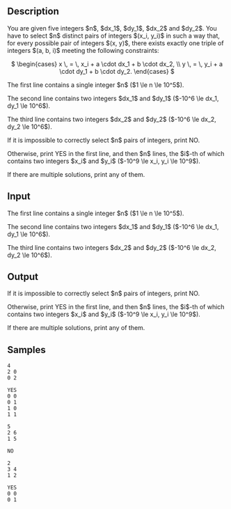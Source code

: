 ## Description

<div><p>You are given five integers $n$, $dx_1$, $dy_1$, $dx_2$ and $dy_2$. You have to select $n$ distinct pairs of integers $(x_i, y_i)$ in such a way that, for every possible pair of integers $(x, y)$, there exists exactly one triple of integers $(a, b, i)$ meeting the following constraints:</p><center> $ \begin{cases} x \, = \, x_i + a \cdot dx_1 + b \cdot dx_2, \\ y \, = \, y_i + a \cdot dy_1 + b \cdot dy_2. \end{cases} $ </center></div><div class="input-specification"><p>The first line contains a single integer $n$ ($1 \le n \le 10^5$).</p><p>The second line contains two integers $dx_1$ and $dy_1$ ($-10^6 \le dx_1, dy_1 \le 10^6$).</p><p>The third line contains two integers $dx_2$ and $dy_2$ ($-10^6 \le dx_2, dy_2 \le 10^6$).</p></div><div class="output-specification"><p>If it is impossible to correctly select $n$ pairs of integers, print <span class="tex-font-style-tt">NO</span>.</p><p>Otherwise, print <span class="tex-font-style-tt">YES</span> in the first line, and then $n$ lines, the $i$-th of which contains two integers $x_i$ and $y_i$ ($-10^9 \le x_i, y_i \le 10^9$).</p><p>If there are multiple solutions, print any of them.</p></div>

## Input

<p>The first line contains a single integer $n$ ($1 \le n \le 10^5$).</p><p>The second line contains two integers $dx_1$ and $dy_1$ ($-10^6 \le dx_1, dy_1 \le 10^6$).</p><p>The third line contains two integers $dx_2$ and $dy_2$ ($-10^6 \le dx_2, dy_2 \le 10^6$).</p>

## Output

<p>If it is impossible to correctly select $n$ pairs of integers, print <span class="tex-font-style-tt">NO</span>.</p><p>Otherwise, print <span class="tex-font-style-tt">YES</span> in the first line, and then $n$ lines, the $i$-th of which contains two integers $x_i$ and $y_i$ ($-10^9 \le x_i, y_i \le 10^9$).</p><p>If there are multiple solutions, print any of them.</p>

## Samples

```input1
4
2 0
0 2
```

```output1
YES
0 0
0 1
1 0
1 1
```






```input2
5
2 6
1 5
```

```output2
NO
```






```input3
2
3 4
1 2
```

```output3
YES
0 0
0 1
```



